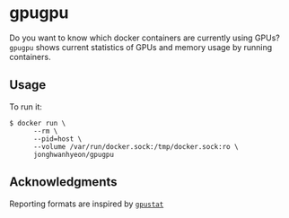 # gpugpu
Do you want to know which docker containers are currently using GPUs? `gpugpu` shows current statistics of GPUs and memory usage by running containers.


## Usage
To run it:

    $ docker run \
          --rm \
          --pid=host \
          --volume /var/run/docker.sock:/tmp/docker.sock:ro \
          jonghwanhyeon/gpugpu


## Acknowledgments
Reporting formats are inspired by [`gpustat`](https://github.com/wookayin/gpustat)
